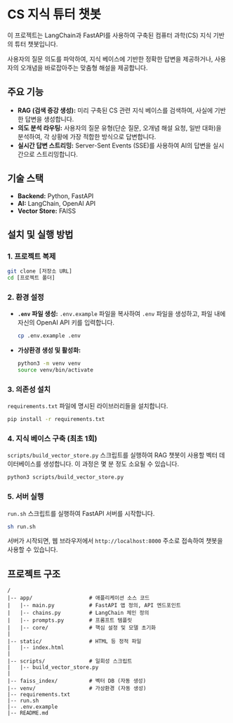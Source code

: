 # CS 지식 튜터 챗봇

이 프로젝트는 LangChain과 FastAPI를 사용하여 구축된 컴퓨터 과학(CS) 지식 기반의 튜터 챗봇입니다.

사용자의 질문 의도를 파악하여, 지식 베이스에 기반한 정확한 답변을 제공하거나, 사용자의 오개념을 바로잡아주는 맞춤형 해설을 제공합니다.

## 주요 기능

- **RAG (검색 증강 생성):** 미리 구축된 CS 관련 지식 베이스를 검색하여, 사실에 기반한 답변을 생성합니다.
- **의도 분석 라우팅:** 사용자의 질문 유형(단순 질문, 오개념 해설 요청, 일반 대화)을 분석하여, 각 상황에 가장 적합한 방식으로 답변합니다.
- **실시간 답변 스트리밍:** Server-Sent Events (SSE)를 사용하여 AI의 답변을 실시간으로 스트리밍합니다.

## 기술 스택

- **Backend:** Python, FastAPI
- **AI:** LangChain, OpenAI API
- **Vector Store:** FAISS

## 설치 및 실행 방법

### 1. 프로젝트 복제

```bash
git clone [저장소 URL]
cd [프로젝트 폴더]
```

### 2. 환경 설정

- **`.env` 파일 생성:**
  `.env.example` 파일을 복사하여 `.env` 파일을 생성하고, 파일 내에 자신의 OpenAI API 키를 입력합니다.

  ```bash
  cp .env.example .env
  ```

- **가상환경 생성 및 활성화:**

  ```bash
  python3 -m venv venv
  source venv/bin/activate
  ```

### 3. 의존성 설치

`requirements.txt` 파일에 명시된 라이브러리들을 설치합니다.

```bash
pip install -r requirements.txt
```

### 4. 지식 베이스 구축 (최초 1회)

`scripts/build_vector_store.py` 스크립트를 실행하여 RAG 챗봇이 사용할 벡터 데이터베이스를 생성합니다. 이 과정은 몇 분 정도 소요될 수 있습니다.

```bash
python3 scripts/build_vector_store.py
```

### 5. 서버 실행

`run.sh` 스크립트를 실행하여 FastAPI 서버를 시작합니다.

```bash
sh run.sh
```

서버가 시작되면, 웹 브라우저에서 `http://localhost:8000` 주소로 접속하여 챗봇을 사용할 수 있습니다.

## 프로젝트 구조

```
/
|-- app/                  # 애플리케이션 소스 코드
|   |-- main.py           # FastAPI 앱 정의, API 엔드포인트
|   |-- chains.py         # LangChain 체인 정의
|   |-- prompts.py        # 프롬프트 템플릿
|   |-- core/             # 핵심 설정 및 모델 초기화
|
|-- static/               # HTML 등 정적 파일
|   |-- index.html
|
|-- scripts/              # 일회성 스크립트
|   |-- build_vector_store.py
|
|-- faiss_index/          # 벡터 DB (자동 생성)
|-- venv/                 # 가상환경 (자동 생성)
|-- requirements.txt
|-- run.sh
|-- .env.example
|-- README.md
```
